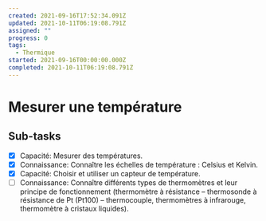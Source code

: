 ```yaml
---
created: 2021-09-16T17:52:34.091Z
updated: 2021-10-11T06:19:08.791Z
assigned: ""
progress: 0
tags:
  - Thermique
started: 2021-09-16T00:00:00.000Z
completed: 2021-10-11T06:19:08.791Z
---
```


# Mesurer une température

## Sub-tasks

- [x] Capacité: Mesurer des températures.
- [x] Connaissance: Connaître les échelles de température : Celsius et Kelvin.
- [x] Capacité: Choisir et utiliser un capteur de température.
- [ ] Connaissance: Connaître différents types de thermomètres et leur principe de fonctionnement (thermomètre à résistance – thermosonde à résistance de Pt (Pt100) – thermocouple, thermomètres à infrarouge, thermomètre à cristaux liquides).
